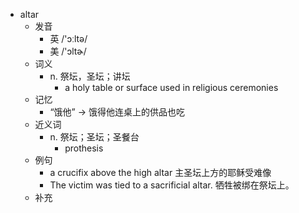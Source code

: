 - altar
  - 发音
    - 英 /'ɔːltə/
    - 美 /'ɔltɚ/
  - 词义
    - n. 祭坛，圣坛；讲坛
      - a holy table or surface used in religious ceremonies
  - 记忆
    - “饿他” → 饿得他连桌上的供品也吃
  - 近义词
    - n. 祭坛；圣坛；圣餐台
      - prothesis
  - 例句
    - a crucifix above the high altar 主圣坛上方的耶稣受难像
    - The victim was tied to a sacrificial altar. 牺牲被绑在祭坛上。
  - 补充